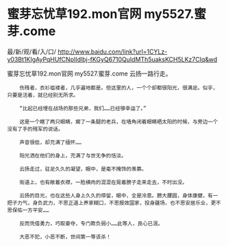 # 蜜芽忘忧草192.mon官网 my5527.蜜芽.come

最/新/观/看/入/口/ http://www.baidu.com/link?url=1CYLz-y03Bt1KIgAyPqHUfCNpIIdlbj-fKGyQ6710QuIdMTh5uaksKCH5LKz7CIq&wd

蜜芽忘忧草192.mon官网 my5527.蜜芽.come
 云扬一路行走。

        伤残者，衣衫褴褛者，几乎遍地都是。但这里的人，一个个却都很阳光，很满足。似乎，只要是活着，就已经别无所求。

        “比起已经埋在战场的那些兄弟，我们……已经够幸运了。”

        这是一个瞎了两只眼睛，瘸了一条腿的老兵，在墙角闭着眼睛晒太阳的时候，与旁边一个没有了手的残军的说话。

        声音很低，却充满了缅怀……

        阳光洒在他们的身上，充满了与世无争的恬淡。

        云扬走过，驻足久久的凝望，眼中，是毫不掩饰的羡慕。

        街道上，也有敞着衣襟，一脸横肉的混混在晃着膀子走来走去，不时出没。

        云扬的目光，也在这些人身上久久的停留，眼中，全是冷意。膀大腰圆，身体康健，有一把子力气，身负武力，不思正道上养家糊口，不思报效国家，投身疆场，也不思安居乐业，更不思保佑一方平安……

        反而凭借勇力，巧取豪夺，专门欺负弱小……此等人，良心已泯。

        大恶不犯，小恶不断，世间第一等该杀！ 
